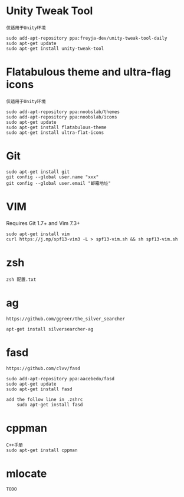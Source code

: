# Unity Tweak Tool #

	仅适用于Unity环境

    sudo add-apt-repository ppa:freyja-dev/unity-tweak-tool-daily
    sudo apt-get update
    sudo apt-get install unity-tweak-tool

# Flatabulous theme and ultra-flag icons #

	仅适用于Unity环境

	sudo add-apt-repository ppa:noobslab/themes
	sudo add-apt-repository ppa:noobslab/icons
	sudo apt-get update
	sudo apt-get install flatabulous-theme
	sudo apt-get install ultra-flat-icons

# Git #

	sudo apt-get install git
	git config --global user.name "xxx"
	git config --global user.email "邮箱地址"

# VIM #

Requires Git 1.7+ and Vim 7.3+

	sudo apt-get install vim
	curl https://j.mp/spf13-vim3 -L > spf13-vim.sh && sh spf13-vim.sh

# zsh #

	zsh 配置.txt

# ag #

	https://github.com/ggreer/the_silver_searcher

	apt-get install silversearcher-ag

# fasd #

	https://github.com/clvv/fasd

	sudo add-apt-repository ppa:aacebedo/fasd
	sudo apt-get update
	sudo apt-get install fasd

	add the follow line in .zshrc
		sudo apt-get install fasd

# cppman #

	C++手册
	sudo apt-get install cppman

# mlocate #
	
	TODO
